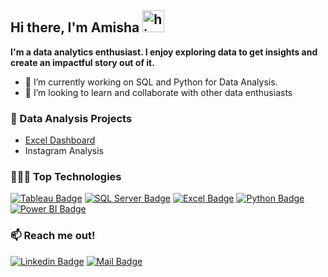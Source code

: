 ## Hi there, I'm Amisha <img src="images\waving-hand.gif" alt="hi" width="35px" height="35px">

**I'm a data analytics enthusiast. I enjoy exploring data to get insights and create an impactful story out of it.**

- 🌱 I’m currently working on SQL and Python for Data Analysis.
- 💞️ I’m looking to learn and collaborate with other data enthusiasts

### 💼 Data Analysis Projects 

- [Excel Dashboard](https://github.com/IamAmishaG/Bike-Sales-Analysis-in-Excel)
- Instagram Analysis 

### 👨🏽‍💻 Top Technologies

[![Tableau Badge](https://img.shields.io/badge/-Tableau-E97627?style=for-the-badge&labelColor=212121&logo=tableau)](#) [![SQL Server Badge](https://img.shields.io/badge/-SQL%20Server-CC2927?style=for-the-badge&labelColor=212121&logo=Microsoft%20SQL%20Server&logoColor=CC2927)](#) [![Excel Badge](https://img.shields.io/badge/-Microsoft%20Excel-217346?style=for-the-badge&labelColor=212121&logo=Microsoft%20Excel&logoColor=217346)](#) [![Python Badge](https://img.shields.io/badge/-Python-3776AB?style=for-the-badge&labelColor=212121&logo=python)](#)[![Power BI Badge](https://img.shields.io/badge/-Power%20BI-F2C811?style=for-the-badge&labelColor=212121&logo=powerbi)](#)


</p>

<!--
[<img align="left" alt="alteryx" width="33px" src="images/ToolsTech/alteryx.svg" />](#) [<img align="left" alt="azure-ai" width="35px" src="images\ToolsTech\azure-ai.svg" />](#) [<img align="left" alt="azure-ml" width="30px" src="images\ToolsTech\azure-ml.svg" />](#) [<img align="left" alt="azure-synapse" width="39px" src="images\ToolsTech\azure-synapse.svg" />](#) [<img align="left" alt="dax studio" width="39px" src="images\ToolsTech\dax-studio.svg" />](#) [<img align="left" alt="Tabular Editor" width="33px" src="images\ToolsTech\tabulareditor.svg" />](#) [<img align="left" alt="Jupyter Notebook" width="33px" src="images\ToolsTech\jupyter.svg" />](#) [<img align="left" alt="MATLAB" width="33px" src="images\ToolsTech\matlab.svg" />](#) [<img align="left" alt="Octave" width="33px" src="images\ToolsTech\octave.svg" />](#) [<img align="left" alt="MySQL" width="45px" src="images\ToolsTech\mysql.svg" />](#) [<img align="left" alt="PostgreSQL" width="33px" src="images\ToolsTech\postgresql.svg" />](#) [<img align="left" alt="SQLite" width="33px" src="images\ToolsTech\sqlite.svg" />](#) [<img align="left" alt="MicroStrategy" width="33px" src="images\ToolsTech\microstrategy.svg" />](#) [<img align="left" alt="Qlik" width="33px" src="images\ToolsTech\qlik.svg" />](#)

<br>

[<img align="left" alt="HTML" width="37px" src="images\LangsScript\html.svg" />](#) [<img align="left" alt="CSS" width="33px" src="images\LangsScript\css.svg" />](#) [<img align="left" alt="Javascript" width="33px" src="images\LangsScript\javascript.svg" />](#) [<img align="left" alt="R" width="33px" src="images\LangsScript\r.svg" />](#) [<img align="left" alt="SQL" width="33px" src="images\LangsScript\sql.svg" />](#) [<img align="left" alt="GIT" width="33px" src="images\LangsScript\git.svg" />](#) [<img align="left" alt="PowerQuery" width="33px" src="images\LangsScript\power-query.svg" />](#) [<img align="left" alt="DAX" width="33px" src="images\LangsScript\dax.svg" />](#)

<br>
-->
### :mailbox: Reach me out!

[![Linkedin Badge][linkedinbadge]][linkedin]  [![Mail Badge](https://img.shields.io/badge/-amishagathe411@gmail.com-c0392b?style=flat&labelColor=c0392b&logo=gmail&logoColor=white)][gmail]

[linkedin]: https://www.linkedin.com/in/amisha-gathe-a137541b5/
[gmail]: mailto:amishagathe411@gmail.com

<!-- Shields Profile Links -->

[linkedinbadge]: https://img.shields.io/badge/-AmishaGathe-0e76a8?style=flat&labelColor=0e76a8&logo=linkedin&logoColor=white
[gmailbadge]: https://img.shields.io/badge/-amishagathe411-c0392b?style=flat&labelColor=c0392b&logo=gmail&logoColor=white

<!-- Top Technology Badges -->

[powerbibadge]: https://img.shields.io/badge/-Power%20BI-F2C811?style=for-the-badge&labelColor=212121&logo=powerbi
[tableaubadge]: https://img.shields.io/badge/-Tableau-E97627?style=for-the-badge&labelColor=212121&logo=tableau
[sqlserverbadge]: https://img.shields.io/badge/-SQL%20Server-CC2927?style=for-the-badge&labelColor=212121&logo=Microsoft%20SQL%20Server&logoColor=CC2927
[excelbadge]: https://img.shields.io/badge/-Microsoft%20Excel-217346?style=for-the-badge&labelColor=212121&logo=Microsoft%20Excel&logoColor=217346
[pythonbadge]: https://img.shields.io/badge/-Python-3776AB?style=for-the-badge&labelColor=212121&logo=python

